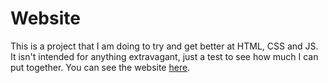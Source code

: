 # Website

This is a project that I am doing to try and get better at HTML, CSS and JS. It isn't intended for anything extravagant, just a test to see how much I can put together. You can see the website [here](https://the-bald-lad.github.io/Website/).

